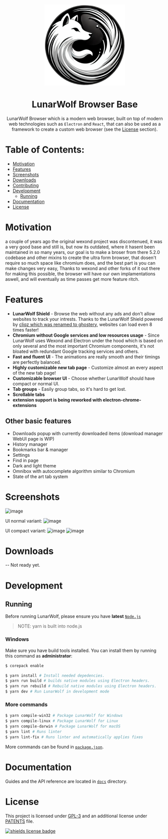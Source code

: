 <p align="center">
  <a href="https://vqmsoftware.github.io"><img src="static/icons/icon.png" width="256"></a>
</p>

<div align="center">
  <h1>LunarWolf Browser Base</h1>

LunarWolf Browser which is a modern web browser, built on top of modern web technologies such as `Electron` and `React`, that can also be used as a framework to create a custom web browser (see the [License](#license) section).

</div>

# Table of Contents:
- [Motivation](#motivation)
- [Features](#features)
- [Screenshots](#screenshots)
- [Downloads](#downloads)
- [Contributing](#contributing)
- [Development](#development)
  - [Running](#running)
- [Documentation](#documentation)
- [License](#license)

# Motivation

a couple of years ago the original wexond project was discontenued, it was a very good base and still is, but now its outdated, where it hasent been maintained in so many years, our goal is to make a broser from there 5.2.0 codebase and other mixins to create the ultra form browser, that dosen't require so much space like chromium does, and the best part is you can make changes very easy, Thanks to wexond and other forks of it out there for making this possible, the browser will have our own implamentations aswell, and will eventually as time passes get more feature ritch.

# Features

- **LunarWolf Shield** - Browse the web without any ads and don't allow websites to track your intrests. Thanks to the LunarWolf Shield powered by [cliqz which was renamed to ghostery](https://github.com/ghostery/adblocker), websites can load even 8 times faster!
- **Chromium without Google services and low resources usage** - Since LunarWolf uses Wexond and Electron under the hood which is based on only several and the most important Chromium components, it's not bloated with redundant Google tracking services and others.
- **Fast and fluent UI** - The animations are really smooth and their timings are perfectly balanced.
- **Highly customizable new tab page** - Customize almost an every aspect of the new tab page!
- **Customizable browser UI** - Choose whether LunarWolf should have compact or normal UI.
- **Tab groups** - Easily group tabs, so it's hard to get lost.
- **Scrollable tabs**
- **extension support is being reworked with electron-chrome-extensions**

## Other basic features

- Downloads popup with currently downloaded items (download manager WebUI page is WIP)
- History manager
- Bookmarks bar & manager
- Settings
- Find in page
- Dark and light theme
- Omnibox with autocomplete algorithm similar to Chromium
- State of the art tab system

# Screenshots

![image](https://user-images.githubusercontent.com/11065386/81024159-d9388f80-8e72-11ea-85e7-6c30e3b66554.png)

UI normal variant:
![image](https://user-images.githubusercontent.com/11065386/81024186-f40b0400-8e72-11ea-976e-cd1ca1b43ad8.png)

UI compact variant:
![image](https://user-images.githubusercontent.com/11065386/81024222-13099600-8e73-11ea-9fc9-3c63a034403d.png)
![image](https://user-images.githubusercontent.com/11065386/81024252-2ddc0a80-8e73-11ea-9f2f-6c9a4a175c60.png)

# Downloads
-- Not ready yet.

# Development

## Running

Before running LunarWolf, please ensure you have **latest** [`Node.js`](https://nodejs.org/en/download)

> NOTE: yarn is built into node.js

### Windows

Make sure you have build tools installed. You can install them by running this command as **administrator**:

```bash
$ corepack enable
```

```bash
$ yarn install # Install needed depedencies.
$ yarn run build # builds native modules using Electron headers.
$ yarn run rebuild # Rebuild native modules using Electron headers.
$ yarn dev # Run LunarWolf in development mode
```

### More commands

```bash
$ yarn compile-win32 # Package LunarWolf for Windows
$ yarn compile-linux # Package LunarWolf for Linux
$ yarn compile-darwin # Package LunarWolf for macOS
$ yarn lint # Runs linter
$ yarn lint-fix # Runs linter and automatically applies fixes
```

More commands can be found in [`package.json`](package.json).

# Documentation

Guides and the API reference are located in [`docs`](docs) directory.

# License

This project is licensed under [GPL-3](LICENSE) and an additional license under [PATENTS](PATENTS) file.

[![shields license badge](https://img.shields.io/github/license/vqmsoftware/LunarWolf-Browser-Desktop?style=flat-square)](LICENSE)

